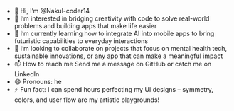 - 👋 Hi, I’m @Nakul-coder14
- 👀 I’m interested in bridging creativity with code to solve real-world problems and building apps that make life easier
- 🌱 I’m currently learning how to integrate AI into mobile apps to bring futuristic capabilities to everyday interactions
- 💞️ I’m looking to collaborate on projects that focus on mental health tech, sustainable innovations, or any app that can make a meaningful impact
- 📫 How to reach me Send me a message on GitHub or catch me on LinkedIn
- 😄 Pronouns: he
- ⚡ Fun fact: I can spend hours perfecting my UI designs – symmetry, colors, and user flow are my artistic playgrounds!

<!---
Nakul-coder14/Nakul-coder14 is a ✨ special ✨ repository because its `README.md` (this file) appears on your GitHub profile.
You can click the Preview link to take a look at your changes.
--->
